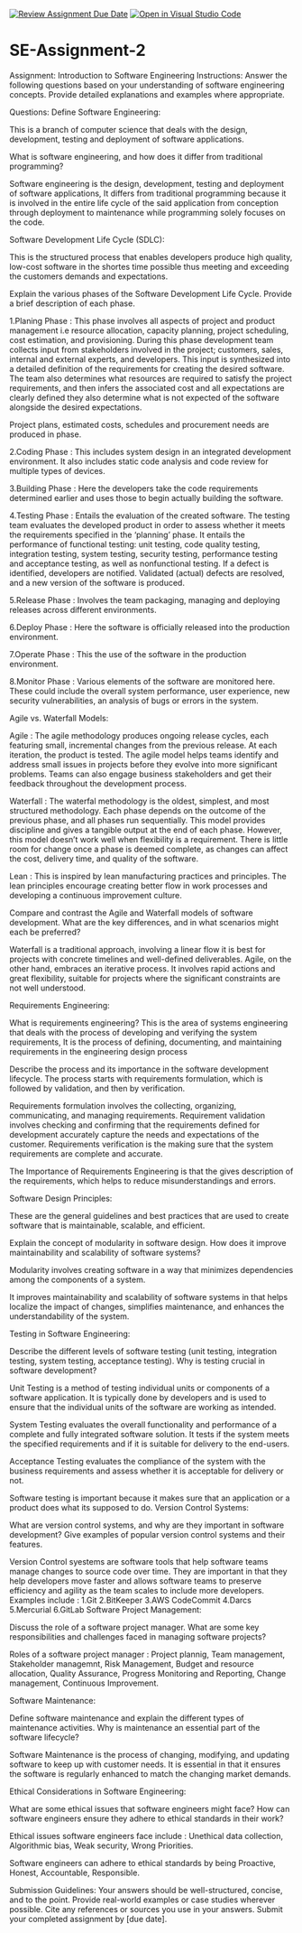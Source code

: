 [![Review Assignment Due Date](https://classroom.github.com/assets/deadline-readme-button-24ddc0f5d75046c5622901739e7c5dd533143b0c8e959d652212380cedb1ea36.svg)](https://classroom.github.com/a/-ucQIGTc)
[![Open in Visual Studio Code](https://classroom.github.com/assets/open-in-vscode-718a45dd9cf7e7f842a935f5ebbe5719a5e09af4491e668f4dbf3b35d5cca122.svg)](https://classroom.github.com/online_ide?assignment_repo_id=15214180&assignment_repo_type=AssignmentRepo)
# SE-Assignment-2
Assignment: Introduction to Software Engineering
Instructions:
Answer the following questions based on your understanding of software engineering concepts. Provide detailed explanations and examples where appropriate.

Questions:
Define Software Engineering:

This is a branch of computer science that deals with the design, development, testing and deployment of software applications.

What is software engineering, and how does it differ from traditional programming?

Software engineering is the design, development, testing and deployment of software applications, It differs from traditional programming because it is involved in the entire life cycle of the said application from conception through deployment to maintenance while programming solely focuses on the code.

Software Development Life Cycle (SDLC):

This is the structured process that enables developers produce high quality, low-cost software in the shortes time possible thus meeting and exceeding the customers demands and expectations.

Explain the various phases of the Software Development Life Cycle. Provide a brief description of each phase.

1.Planing Phase : This phase involves all aspects of project and product management i.e  resource allocation, capacity planning, project scheduling, cost estimation, and provisioning.
During this phase development team collects input from stakeholders involved in the project; customers, sales, internal and external experts, and developers. This input is synthesized into a detailed definition of the requirements for creating the desired software. The team also determines what resources are required to satisfy the project requirements, and then infers the associated cost and all expectations are clearly defined they also determine what is not expected of the software alongside the desired expectations.

Project plans, estimated costs, schedules and procurement needs are produced in phase.

2.Coding Phase : This  includes system design in an integrated development environment. It also includes static code analysis and code review for multiple types of devices.

3.Building Phase : Here the developers  take the code requirements determined earlier and uses those to begin actually building the software.

4.Testing Phase : Entails the evaluation of the created software. The testing team evaluates the developed product in order to assess whether it meets the requirements specified in the ‘planning’ phase. 
It  entails the performance of functional testing: unit testing, code quality testing, integration testing, system testing, security testing, performance testing and acceptance testing, as well as nonfunctional testing. If a defect is identified, developers are notified. Validated (actual) defects are resolved, and a new version of the software is produced.

5.Release Phase : Involves the team packaging, managing and deploying releases across different environments.

6.Deploy Phase : Here the software is officially released into the production environment. 

7.Operate Phase : This the use of the software in the production environment.

8.Monitor Phase : Various elements of the software are monitored here. These could include the overall system performance, user experience, new security vulnerabilities, an analysis of bugs or errors in the system.


Agile vs. Waterfall Models:

Agile : The agile methodology produces ongoing release cycles, each featuring small, incremental changes from the previous release. At each iteration, the product is tested. The agile model helps teams identify and address small issues in projects before they evolve into more significant problems. Teams can also engage business stakeholders and get their feedback throughout the development process.

Waterfall : The waterfal methodology is the oldest, simplest, and most structured methodology. Each phase depends on the outcome of the previous phase, and all phases run sequentially. This model provides discipline and gives a tangible output at the end of each phase. However, this model doesn’t work well when flexibility is a requirement. There is little room for change once a phase is deemed complete, as changes can affect the cost, delivery time, and quality of the software.

Lean :
This is inspired by lean manufacturing practices and principles. The lean principles encourage creating better flow in work processes and developing a continuous improvement culture. 


Compare and contrast the Agile and Waterfall models of software development. What are the key differences, and in what scenarios might each be preferred?

Waterfall is a traditional approach, involving a linear flow it is best for projects with concrete timelines and well-defined deliverables.
Agile, on the other hand, embraces an iterative process. It involves rapid actions and great flexibility, suitable for projects where the significant constraints are not well understood.

Requirements Engineering:

What is requirements engineering? This is the area of systems engineering that deals with the process of developing and verifying the system requirements, It is the process of defining, documenting, and maintaining requirements in the engineering design process

Describe the process and its importance in the software development lifecycle.
The process starts with requirements formulation, which is followed by validation, and then by verification.

Requirements formulation involves the collecting, organizing, communicating, and managing requirements.
Requirement validation involves checking and confirming that the requirements defined for development accurately capture the needs and expectations of the customer.
Requirements verification is the making sure that the system requirements are complete and accurate. 

The Importance of Requirements Engineering is that the gives description of the requirements, which helps to reduce misunderstandings and errors.

Software Design Principles:

These are the general guidelines and best practices that are used to create software that is maintainable, scalable, and efficient.

Explain the concept of modularity in software design. How does it improve maintainability and scalability of software systems?

Modularity involves creating software in a way that minimizes dependencies among the components of a system.

It improves maintainability and scalability of software systems in that helps localize the impact of changes, simplifies maintenance, and enhances the understandability of the system.

Testing in Software Engineering:

Describe the different levels of software testing (unit testing, integration testing, system testing, acceptance testing). Why is testing crucial in software development?

Unit Testing is a method of testing individual units or components of a software application. It is typically done by developers and is used to ensure that the individual units of the software are working as intended.

System Testing evaluates the overall functionality and performance of a complete and fully integrated software solution. It tests if the system meets the specified requirements and if it is suitable for delivery to the end-users.

Acceptance Testing evaluates the compliance of the system with the business requirements and assess whether it is acceptable for delivery or not.

Software testing is important because it makes sure that an application or a product does what its supposed to do.
Version Control Systems:

What are version control systems, and why are they important in software development? Give examples of popular version control systems and their features.

Version Control syestems are software tools that help software teams manage changes to source code over time.
They are important in that they help developers move faster and allows software teams to preserve efficiency and agility as the team scales to include more developers.
Examples include :
1.Git
2.BitKeeper
3.AWS CodeCommit
4.Darcs
5.Mercurial
6.GitLab
Software Project Management:

Discuss the role of a software project manager. What are some key responsibilities and challenges faced in managing software projects?

Roles of a software project manager :
Project plannig, Team management, Stakeholder managemnt, Risk Management, Budget and resource allocation, Quality Assurance, Progress Monitoring and Reporting, Change management, Continuous Improvement.

Software Maintenance:

Define software maintenance and explain the different types of maintenance activities. Why is maintenance an essential part of the software lifecycle?

Software Maintenance is the process of changing, modifying, and updating software to keep up with customer needs.
It is essential in that it ensures the software is regularly enhanced to match the changing market demands.

Ethical Considerations in Software Engineering:

What are some ethical issues that software engineers might face? How can software engineers ensure they adhere to ethical standards in their work?

Ethical issues software engineers face include : Unethical data collection, Algorithmic bias, Weak security, Wrong Priorities.

Software engineers can adhere to ethical standards by being Proactive, Honest, Accountable, Responsible.

Submission Guidelines:
Your answers should be well-structured, concise, and to the point.
Provide real-world examples or case studies wherever possible.
Cite any references or sources you use in your answers.
Submit your completed assignment by [due date].
